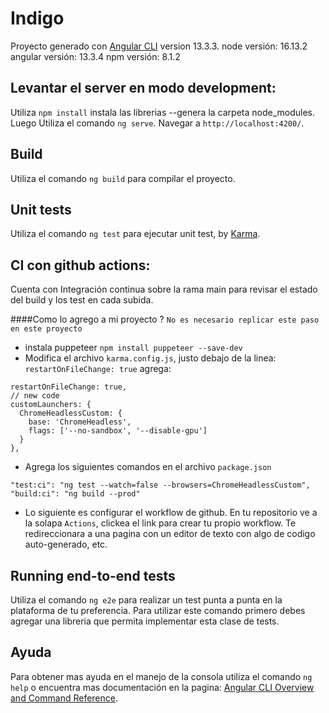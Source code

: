# Indigo

Proyecto generado con [Angular CLI](https://github.com/angular/angular-cli) version 13.3.3.
node versión: 16.13.2
angular versión: 13.3.4
npm versión: 8.1.2 

## Levantar el server en modo development:

Utiliza `npm install` instala las librerias --genera la carpeta node_modules. Luego Utiliza el comando `ng serve`. Navegar a `http://localhost:4200/`.

## Build

Utiliza el comando `ng build` para compilar el proyecto.

## Unit tests

Utiliza el comando `ng test` para ejecutar unit test, by [Karma](https://karma-runner.github.io).

## CI con github actions:

Cuenta con Integración continua sobre la rama main para revisar el estado del build y los test en cada subida.

####Como lo agrego a mi proyecto ? `No es necesario replicar este paso en este proyecto`

* instala puppeteer  `npm install puppeteer --save-dev`
* Modifica el archivo `karma.config.js`, justo debajo de la linea: `restartOnFileChange: true` agrega:
```
restartOnFileChange: true,
// new code
customLaunchers: {
  ChromeHeadlessCustom: {
    base: 'ChromeHeadless',
    flags: ['--no-sandbox', '--disable-gpu']
  }
},
```
* Agrega los siguientes comandos en el archivo `package.json`
```
"test:ci": "ng test --watch=false --browsers=ChromeHeadlessCustom",
"build:ci": "ng build --prod"
``` 
* Lo siguiente es configurar el workflow de github. En tu repositorio ve a la solapa `Actions`, clickea el link para crear tu propio workflow. Te redireccionara a una pagina con un editor de texto con algo de codigo auto-generado, etc.


## Running end-to-end tests

Utiliza el comando `ng e2e` para realizar un test punta a punta en la plataforma de tu preferencia. Para utilizar este comando primero debes agregar una libreria que permita implementar esta clase de tests.
## Ayuda

Para obtener mas ayuda en el manejo de la consola utiliza el comando `ng help` o encuentra mas documentación en la pagina: [Angular CLI Overview and Command Reference](https://angular.io/cli).
